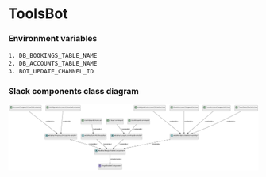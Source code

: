 # ToolsBot
### Environment variables
```
1. DB_BOOKINGS_TABLE_NAME
2. DB_ACCOUNTS_TABLE_NAME
3. BOT_UPDATE_CHANNEL_ID
```

### Slack components class diagram
![class-diagram.png](class-diagram.png)